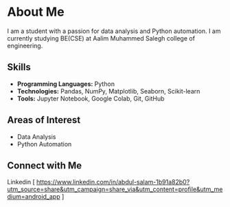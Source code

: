 # About Me
I am a student with a passion for data analysis and Python automation. I am currently studying BE(CSE) at Aalim Muhammed Salegh college of engineering.

## Skills
- **Programming Languages:** Python
- **Technologies:** Pandas, NumPy, Matplotlib, Seaborn, Scikit-learn
- **Tools:** Jupyter Notebook, Google Colab, Git, GitHub

## Areas of Interest
- Data Analysis
- Python Automation

## Connect with Me
Linkedin [ https://www.linkedin.com/in/abdul-salam-1b91a82b0?utm_source=share&utm_campaign=share_via&utm_content=profile&utm_medium=android_app ]
